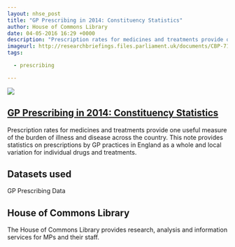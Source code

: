 ```yaml
---
layout: nhse_post
title: "GP Prescribing in 2014: Constituency Statistics"
author: House of Commons Library
date: 04-05-2016 16:29 +0000
description: "Prescription rates for medicines and treatments provide one useful measure of the burden of illness and disease across the country. This note provides statistics on prescriptions by GP practices in England as a whole and local variation for individual drugs and treatments."
imageurl: http://researchbriefings.files.parliament.uk/documents/CBP-7161/assets/e5856cb0-9d90-4ffd-8b64-037125226dff.png
tags:

  - prescribing

---
```

<img src="http://researchbriefings.files.parliament.uk/documents/CBP-7161/assets/e5856cb0-9d90-4ffd-8b64-037125226dff.png" />

## <a href="http://researchbriefings.parliament.uk/ResearchBriefing/Summary/CBP-7161" target="_blank"> GP Prescribing in 2014: Constituency Statistics <i class="fa fa-external-link"></i></a>

Prescription rates for medicines and treatments provide one useful measure of the burden of illness and disease across the country. This note provides statistics on prescriptions by GP practices in England as a whole and local variation for individual drugs and treatments.

## Datasets used

GP Prescribing Data

## House of Commons Library

The House of Commons Library provides research, analysis and information services for MPs and their staff.